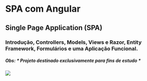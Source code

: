 # SPA com Angular #

## Single Page Application (SPA) ##

### Introdução, Controllers, Models, Views e Razor, Entity Framework, Formulários e uma Aplicação Funcional. ###

##### Obs: * Projeto destinado exclusivamente para fins de estudo * #####
 
<div> 
  <a href="https://www.linkedin.com/in/byron-ribeiro-santos-doria-6654b0312" target="_blank"><img src="https://img.shields.io/badge/-LinkedIn-%230077B5?style=for-the-badge&logo=linkedin&logoColor=white" target="_blank"></a>   
</div>

